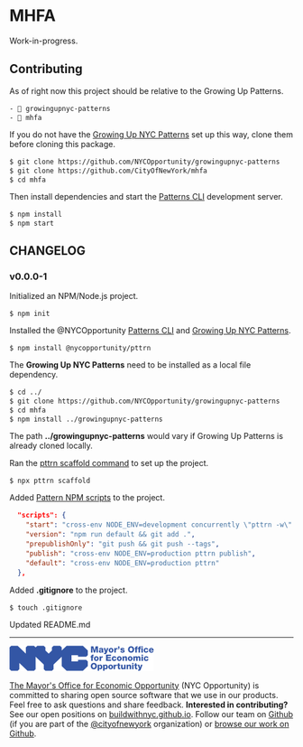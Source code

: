 # MHFA

Work-in-progress.

## Contributing

As of right now this project should be relative to the Growing Up Patterns.

```
- 📁 growingupnyc-patterns
- 📁 mhfa
```

If you do not have the [Growing Up NYC Patterns](https://github.com/NYCOpportunity/growingupnyc-patterns) set up this way, clone them before cloning this package.

```shell
$ git clone https://github.com/NYCOpportunity/growingupnyc-patterns
$ git clone https://github.com/CityOfNewYork/mhfa
$ cd mhfa
```

Then install dependencies and start the [Patterns CLI](https://github.com/CityOfNewYork/patterns-cli) development server.

```shell
$ npm install
$ npm start
```

## CHANGELOG

### v0.0.0-1

Initialized an NPM/Node.js project.

```
$ npm init
```

Installed the @NYCOpportunity [Patterns CLI](https://github.com/CityOfNewYork/patterns-cli) and [Growing Up NYC Patterns](https://github.com/NYCOpportunity/growingupnyc-patterns).

```shell
$ npm install @nycopportunity/pttrn
```

The **Growing Up NYC Patterns** need to be installed as a local file dependency.

```
$ cd ../
$ git clone https://github.com/NYCOpportunity/growingupnyc-patterns
$ cd mhfa
$ npm install ../growingupnyc-patterns
```

The path **../growingupnyc-patterns** would vary if Growing Up Patterns is already cloned locally.

Ran the [pttrn scaffold command](https://github.com/CityOfNewYork/patterns-cli/#scaffold) to set up the project.

```shell
$ npx pttrn scaffold
```

Added [Pattern NPM scripts](https://github.com/CityOfNewYork/patterns-cli/#npm-scripts) to the project.

```json
  "scripts": {
    "start": "cross-env NODE_ENV=development concurrently \"pttrn -w\" \"pttrn serve -w\" -p \"none\"",
    "version": "npm run default && git add .",
    "prepublishOnly": "git push && git push --tags",
    "publish": "cross-env NODE_ENV=production pttrn publish",
    "default": "cross-env NODE_ENV=production pttrn"
  },
```

Added **.gitignore** to the project.

```shell
$ touch .gitignore
```

Updated README.md

---

![The Mayor's Office for Economic Opportunity](NYCMOEO_SecondaryBlue256px.png)

[The Mayor's Office for Economic Opportunity](http://nyc.gov/opportunity) (NYC Opportunity) is committed to sharing open source software that we use in our products. Feel free to ask questions and share feedback. **Interested in contributing?** See our open positions on [buildwithnyc.github.io](http://buildwithnyc.github.io/). Follow our team on [Github](https://github.com/orgs/CityOfNewYork/teams/nycopportunity) (if you are part of the [@cityofnewyork](https://github.com/CityOfNewYork/) organization) or [browse our work on Github](https://github.com/search?q=nycopportunity).